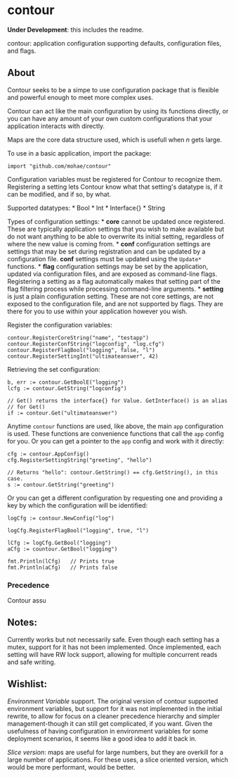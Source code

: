 contour
=======
__Under Development__: this includes the readme.

contour: application configuration supporting defaults, configuration files, and flags.

## About
Contour seeks to be a simpe to use configuration package that is flexible and powerful enough to meet more complex uses.

Contour can act like the main configuration by using its functions directly, or you can have any amount of your own custom configurations that your application interacts with directly.

Maps are the core data structure used, which is usefull when _n_ gets large.

To use in a basic application, import the package:

	import "github.com/mohae/contour"

Configuration variables must be registered for Contour to recognize them. Registering a setting lets Contour know what that setting's datatype is, if it can be modified, and if so, by what. 

Supported datatypes:
	* Bool
	* Int
	* Interface{}
	* String

Types of configuration settings:
	* __core__ cannot be updated once registered. These are typically application settings that you wish to make available but do not want anything to be able to overwrite its initial setting, regardless of where the new value is coming from.
	* __conf__ configuration settings are settings that may be set during registration and can be updated by a configuration file. __conf__ settings must be updated using the `Update*` functions.
	* __flag__ configuration settings may be set by the application, updated via configuration files, and are exposed as command-line flags. Registering a setting as a flag automatically makes that setting part of the flag filtering process while processing command-line arguments.
	* __setting__ is just a plain configuration setting. These are not core settings, are not exposed to the configuration file, and are not supported by flags. They are there for you to use within your application however you wish.

Register the configuration variables:

	contour.RegisterCoreString("name", "testapp")
	contour.RegisterConfString("logconfig", "log.cfg")
	contour.RegisterFlagBool("logging", false, "l")
	contour.RegisterSettingInt("ultimateanswer", 42)

Retrieving the set configuration:

	b, err := contour.GetBoolE("logging")
	lcfg := contour.GetString("logconfig")
	
	// Get() returns the interface{} for Value. GetInterface() is an alias
	// for Get()
	if := contour.Get("ultimateanswer")

Anytime `contour` functions are used, like above, the main `app` configuration is used. These functions are convenience functions that call the `app` config for you. Or you can get a pointer to the `app` config and work with it directly:

	cfg := contour.AppConfig()
	cfg.RegisterSettingString("greeting", "hello")

	// Returns "hello": contour.GetString() == cfg.GetString(), in this case.
	s := contour.GetString("greeting")

Or you can get a different configuration by requesting one and providing a key by which the configuration will be identified:

	logCfg := contour.NewConfig("log")

	logCfg.RegisterFlagBool("logging", true, "l")

	lCfg := logCfg.GetBool("logging")
	aCfg := countour.GetBool("logging")

	fmt.Println(lCfg)	// Prints true
	fmt.Println(aCfg)	// Prints false

### Precedence
Contour assu

## Notes:
Currently works but not necessarily safe. Even though each setting has a mutex, support for it has not been implemented. Once implemented, each setting will have RW lock support, allowing for multiple concurrent reads and safe writing.

## Wishlist:
_Environment Variable_ support. The original version of contour supported environment variables, but support for it was not implemented in the initial rewrite, to allow for focus on a cleaner precedence hierarchy and simpler management-though it can still get complicated, if you want. Given the usefulness of having configuration in environment variables for some deployment scenarios, it seems like a good idea to add it back in.

*Slice version*: maps are useful for large numbers, but they are overkill for a large number of applications. For these uses, a slice oriented version, which would be more performant, would be better. 
